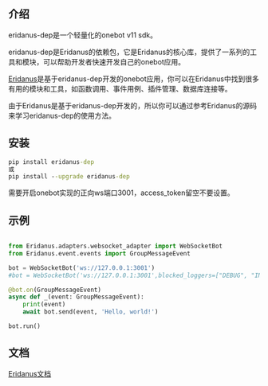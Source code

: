 ## 介绍
eridanus-dep是一个轻量化的onebot v11 sdk。

eridanus-dep是Eridanus的依赖包，它是Eridanus的核心库，提供了一系列的工具和模块，可以帮助开发者快速开发自己的onebot应用。

[Eridanus](https://github.com/avilliai/Eridanus)是基于eridanus-dep开发的onebot应用，你可以在Eridanus中找到很多有用的模块和工具，如函数调用、事件用例、插件管理、数据库连接等。

由于Eridanus是基于eridanus-dep开发的，所以你可以通过参考Eridanus的源码来学习eridanus-dep的使用方法。
## 安装
```cmd
pip install eridanus-dep
或
pip install --upgrade eridanus-dep
```
需要开启onebot实现的正向ws端口3001，access_token留空不要设置。
## 示例
```python

from Eridanus.adapters.websocket_adapter import WebSocketBot
from Eridanus.event.events import GroupMessageEvent

bot = WebSocketBot('ws://127.0.0.1:3001')
#bot = WebSocketBot('ws://127.0.0.1:3001',blocked_loggers=["DEBUG", "INFO_MSG"]) #像这样屏蔽指定logger

@bot.on(GroupMessageEvent)
async def _(event: GroupMessageEvent):
    print(event)
    await bot.send(event, 'Hello, world!')

bot.run()
```
## 文档
[Eridanus文档](https://eridanus-doc.netlify.app/)
